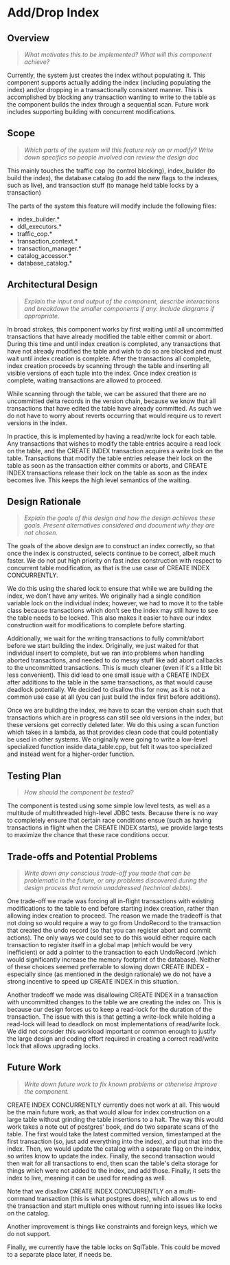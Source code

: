 
# Add/Drop Index

## Overview

>*What motivates this to be implemented? What will this component achieve?* 

Currently, the system just creates the index without populating it. This component supports actually adding the index (including populating the index) and/or dropping in a transactionally consistent manner. This is accomplished by blocking any transaction wanting to write to the table as the component builds the index through a sequential scan. Future work includes supporting building with concurrent modifications.

## Scope
>*Which parts of the system will this feature rely on or modify? Write down specifics so people involved can review the design doc*

This mainly touches the traffic cop (to control blocking), index_builder (to build the index), the database catalog (to add the new flags to the indexes, such as live), and transaction stuff (to manage held table locks by a transaction)

The parts of the system this feature will modify include the following files:
 - index_builder.\*
 - ddl_executors.\*
 - traffic_cop.\*
 - transaction_context.\*
 - transaction_manager.\*
 - catalog_accessor.\*
 - database_catalog.\*


## Architectural Design
>*Explain the input and output of the component, describe interactions and breakdown the smaller components if any. Include diagrams if appropriate.*

In broad strokes, this component works by first waiting until all uncommitted transactions that have already modified the table either commit or abort. During this time and until index creation is completed, any transactions that have not already modified the table and wish to do so are blocked and must wait until index creation is complete. After the transactions all complete, index creation proceeds by scanning through the table and inserting all visible versions of each tuple into the index. Once index creation is complete, waiting transactions are allowed to proceed.

While scanning through the table, we can be assured that there are no uncommitted delta records in the version chain, because we know that all transactions that have edited the table have already committed. As such we do not have to worry about reverts occurring that would require us to revert versions in the index.

In practice, this is implemented by having a read/write lock for each table. Any transactions that wishes to modify the table entries acquire a read lock on the table, and the CREATE INDEX transaction acquires a write lock on the table. Transactions that modify the table entries release their lock on the table as soon as the transaction either commits or aborts, and CREATE INDEX transactions release their lock on the table as soon as the index becomes live. This keeps the high level semantics of the waiting.

## Design Rationale
>*Explain the goals of this design and how the design achieves these goals. Present alternatives considered and document why they are not chosen.* 

The goals of the above design are to construct an index correctly, so that once the index is constructed, selects continue to be correct, albeit much faster. We do not put high priority on fast index construction with respect to concurrent table modification, as that is the use case of CREATE INDEX CONCURRENTLY.


We do this using the shared lock to ensure that while we are building the index, we don't have any writes. We originally had a single condition variable lock on the individual index; however, we had to move it to the table class because transactions which don't see the index may still have to see the table needs to be locked. This also makes it easier to have our index construction wait for modifications to complete before starting. 

Additionally, we wait for the writing transactions to fully commit/abort before we start building the index. Originally, we just waited for that individual insert to complete, but we ran into problems when handling aborted transactions, and needed to do messy stuff like add abort callbacks to the uncommitted transactions. This is much cleaner (even if it's a little bit less convenient). This did lead to one small issue with a CREATE INDEX after additions to the table in the same transactions, as that would cause deadlock potentially. We decided to disallow this for now, as it is not a common use case at all (you can just build the index first before additions).

Once we are building the index, we have to scan the version chain such that transactions which are in progress can still see old versions in the index, but these versions get correctly deleted later. We do this using a scan function which takes in a lambda, as that provides clean code that could potentially be used in other systems. We originally were going to write a low-level specialized function inside data_table.cpp, but felt it was too specialized and instead went for a higher-order function.

## Testing Plan
>*How should the component be tested?*

The component is tested using some simple low level tests, as well as a multitude of multithreaded high-level JDBC tests. Because there is no way to completely ensure that certain race conditions ensue (such as having transactions in flight when the CREATE INDEX starts), we provide large tests to maximize the chance that these race conditions occur.

## Trade-offs and Potential Problems
>*Write down any conscious trade-off you made that can be problematic in the future, or any problems discovered during the design process that remain unaddressed (technical debts).*

One trade-off we made was forcing all in-flight transactions with existing modifications to the table to end before starting index creation, rather than allowing index creation to proceed. The reason we made the tradeoff is that not doing so would require a way to go from UndoRecord to the transaction that created the undo record (so that you can register abort and commit actions). The only ways we could see to do this would either require each transaction to register itself in a global map (which would be very inefficient) or add a pointer to the transaction to each UndoRecord (which would significantly increase the memory footprint of the database). Neither of these choices seemed preferrable to slowing down CREATE INDEX - especially since (as mentioned in the design rationale) we do not have a strong incentive to speed up CREATE INDEX in this situation.

Another tradeoff we made was disallowing CREATE INDEX in a transaction with uncommitted changes to the table we are creating the index on. This is because our design forces us to keep a read-lock for the duration of the transaction. The issue with this is that getting a write-lock while holding a read-lock will lead to deadlock on most implementations of read/write lock. We did not consider this workload important or common enough to justify the large design and coding effort required in creating a correct read/write lock that allows upgrading locks. 

## Future Work
>*Write down future work to fix known problems or otherwise improve the component.* 

CREATE INDEX CONCURRENTLY currently does not work at all. This would be the main future work, as that would allow for index construction on a large table without grinding the table insertions to a halt. The way this would work takes a note out of postgres' book, and do two separate scans of the table. The first would take the latest committed version, timestamped at the first transaction (so, just add everything into the index), and put that into the index. Then, we would update the catalog with a separate flag on the index, so writes know to update the index. Finally, the second transaction would then wait for all transactions to end, then scan the table's delta storage for things which were not added to the index, and add those. Finally, it sets the index to live, meaning it can be used for reading as well.


Note that we disallow CREATE INDEX CONCURRENTLY on a multi-command transaction (this is what postgres does), which allows us to end the transaction and start multiple ones without running into issues like locks on the catalog.

Another improvement is things like constraints and foreign keys, which we do not support.

Finally, we currently have the table locks on SqlTable. This could be moved to a separate place later, if needs be.
